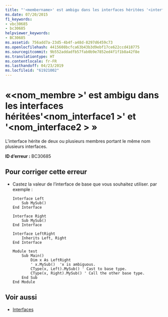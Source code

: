 ```yaml
---
title: "'<membername>' est ambigu dans les interfaces héritées '<interfacename1>' et '<interfacename2>'"
ms.date: 07/20/2015
f1_keywords:
- vbc30685
- bc30685
helpviewer_keywords:
- BC30685
ms.assetid: 756add7a-23d5-4b4f-a48d-8297d6459c73
ms.openlocfilehash: 4415608bcfca63b43b3d9ebf17ce622ccd418775
ms.sourcegitcommit: 9b552addadfb57fab0b9e7852ed4f1f1b8a42f8e
ms.translationtype: HT
ms.contentlocale: fr-FR
ms.lasthandoff: 04/23/2019
ms.locfileid: "61921002"
---
```

# <a name="membername-is-ambiguous-across-the-inherited-interfaces-interfacename1-and-interfacename2"></a>«\<nom_membre >' est ambigu dans les interfaces héritées'\<nom_interface1 >' et '\<nom_interface2 > »
L’interface hérite de deux ou plusieurs membres portant le même nom plusieurs interfaces.  
  
 **ID d’erreur :** BC30685  
  
## <a name="to-correct-this-error"></a>Pour corriger cette erreur  
  
- Castez la valeur de l’interface de base que vous souhaitez utiliser. par exemple :  
  
    ```  
    Interface Left  
        Sub MySub()  
    End Interface  
  
    Interface Right  
        Sub MySub()  
    End Interface  
  
    Interface LeftRight  
        Inherits Left, Right  
    End Interface  
  
    Module test  
        Sub Main()  
            Dim x As LeftRight  
            ' x.MySub()  'x is ambiguous.  
            CType(x, Left).MySub() ' Cast to base type.  
            CType(x, Right).MySub() ' Call the other base type.  
        End Sub  
    End Module  
    ```  
  
## <a name="see-also"></a>Voir aussi

- [Interfaces](../../../visual-basic/programming-guide/language-features/interfaces/index.md)
